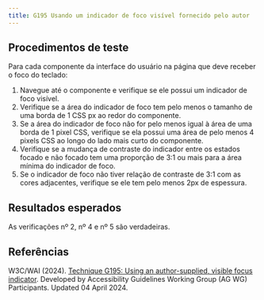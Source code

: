 ```yaml
---
title: G195 Usando um indicador de foco visível fornecido pelo autor
---
```


## Procedimentos de teste

Para cada componente da interface do usuário na página que deve receber o foco do teclado:

1. Navegue até o componente e verifique se ele possui um indicador de foco visível.
2. Verifique se a área do indicador de foco tem pelo menos o tamanho de uma borda de 1 CSS px ao redor do componente.
3. Se a área do indicador de foco não for pelo menos igual à área de uma borda de 1 pixel CSS, verifique se ela possui uma área de pelo menos 4 pixels CSS ao longo do lado mais curto do componente.
4. Verifique se a mudança de contraste do indicador entre os estados focado e não focado tem uma proporção de 3:1 ou mais para a área mínima do indicador de foco.
5. Se o indicador de foco não tiver relação de contraste de 3:1 com as cores adjacentes, verifique se ele tem pelo menos 2px de espessura.

## Resultados esperados
As verificações nº 2, nº 4 e nº 5 são verdadeiras.

## Referências

W3C/WAI (2024). [Technique G195: Using an author-supplied, visible focus indicator](https://www.w3.org/WAI/WCAG22/Techniques/general/G195). Developed by Accessibility Guidelines Working Group (AG WG) Participants. Updated 04 April 2024.